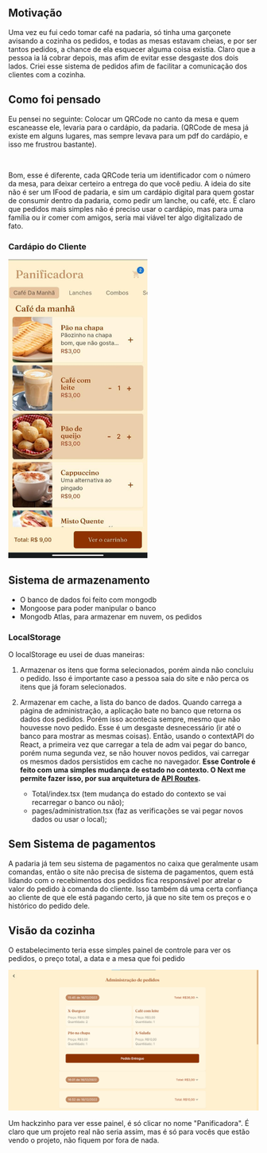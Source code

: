 ## Motivação

Uma vez eu fui cedo tomar café na padaria, só tinha uma garçonete avisando a cozinha os pedidos, e todas as mesas estavam cheias, e por ser tantos pedidos, a chance de ela esquecer alguma coisa existia. Claro que a pessoa ia lá cobrar depois, mas afim de evitar esse desgaste dos dois lados. Criei esse sistema de pedidos afim de facilitar a comunicação dos clientes com a cozinha.

## Como foi pensado

Eu pensei no seguinte: Colocar um QRCode no canto da mesa e quem escaneasse ele, levaria para o cardápio, da padaria. (QRCode de mesa já existe em alguns lugares, mas sempre levava para um pdf do cardápio, e isso me frustrou bastante).

</br>

Bom, esse é diferente, cada QRCode teria um identificador com o número da mesa, para deixar certeiro a entrega do que você pediu. A ideia do site não é ser um IFood de padaria, e sim um cardápio digital para quem gostar de consumir dentro da padaria, como pedir um lanche, ou café, etc. É claro que pedidos mais simples não é preciso usar o cardápio, mas para uma família ou ir comer com amigos, seria mai viável ter algo digitalizado de fato.

### Cardápio do Cliente 

<img src="./public/print/cliente.jpg" alt="cardápio do cliente" height="600px"/>

## Sistema de armazenamento 

- O banco de dados foi feito com mongodb
- Mongoose para poder manipular o banco
- Mongodb Atlas, para armazenar em nuvem, os pedidos

### LocalStorage 

O localStorage eu usei de duas maneiras: 

1. Armazenar os itens que forma selecionados, porém ainda não concluiu o pedido. Isso é importante caso a pessoa saia do site e não perca os itens que já foram selecionados.

2. Armazenar em cache, a lista do banco de dados. Quando carrega a página de administração, a aplicação bate no banco que retorna os dados dos pedidos. Porém isso acontecia sempre, mesmo que não houvesse novo pedido. Esse é um desgaste desnecessário (ir até o banco para mostrar as mesmas coisas). Então, usando o contextAPI do React, a primeira vez que carregar a tela de adm vai pegar do banco, porém numa segunda vez, se não houver novos pedidos, vai carregar os mesmos dados persistidos em cache no navegador.
**Esse Controle é feito com uma simples mudança de estado no contexto. O Next me permite fazer isso, por sua arquitetura de <a href="https://nextjs.org/docs/api-routes/introduction">API Routes</a>.**
    - Total/index.tsx (tem mudança do estado do contexto se vai recarregar o banco ou não);
    - pages/administration.tsx (faz as verificações se vai pegar novos dados ou usar o local);

## Sem Sistema de pagamentos

A padaria já tem seu sistema de pagamentos no caixa que geralmente usam comandas, então o site não precisa de sistema de pagamentos, quem está lidando com o recebimentos dos pedidos fica responsável por atrelar o valor do pedido à comanda do cliente. Isso também dá uma certa confiança ao cliente de que ele está pagando certo, já que no site tem os preços e o histórico do pedido dele.

## Visão da cozinha

O estabelecimento teria esse simples painel de controle para ver os pedidos, o preço total, a data e a mesa que foi pedido

<img src="./public/print/adm.png" src="painel de administração" width="800px"/>

Um hackzinho para ver esse painel, é só clicar no nome "Panificadora". É claro que um projeto real não seria assim, mas é só para vocês que estão vendo o projeto, não fiquem por fora de nada.
